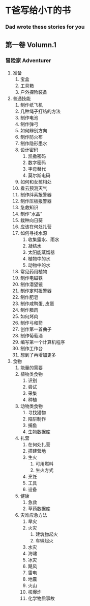 # T爸写给小T的书
### Dad wrote these stories for you

## 第一卷 Volumn.1
### 冒险家 Adventurer

1. 准备
    1. 宝盒
    2. 工具箱
    3. 户外探险装备
2. 普通技能
    1. 制作纸飞机
    2. 几种绳子打结的方法
    3. 制作电池
    4. 制作弹弓
    5. 如何辨别方向
    6. 制作防火布
    7. 制作隐形墨水
    8. 设计密码
        1. 凯撒密码
        2. 数字密码
        3. 字母替代
        4. 莫尔斯电码
    9. 如何和女孩相处
    10. 看云预测天气
    11. 制作绊索报警器
    12. 制作压板报警器
    13. 急救知识
    14. 制作“水晶”
    15. 栽种向日葵
    16. 应该在何处扎营
    17. 如何寻找水源
        1. 收集露水、雨水
        2. 凝结水
        3. 太阳能蒸馏器
        4. 植物中的水
        5. 动物中的水
    18. 常见药用植物
    19. 制作电磁铁
    20. 制作潜望镜
    21. 制作定时报警器
    22. 制作肥皂
    23. 制作咸鸭蛋, 皮蛋
    24. 制作腊肉
    25. 如何烤肉
    26. 制作弓和箭
    27. 创作第一首曲子
    28. 制作葡萄酒
    29. 编写第一个计算机程序
    30. 制作工作台
    31. 想到了再增加更多
3. 食物
    1. 能量的需要
    2. 植物类食物
        1. 识别
        2. 尝试
        3. 采集
        4. 种植
    3. 动物类食物
        1. 寻找猎物
        2. 陷阱制作
        3. 捕鱼
        4. 生物数据库
    4. 扎营
        1. 在何处扎营
        2. 搭建营地
        3. 生火
            1. 可用燃料
            2. 生火方式
        4. 烹饪
        5. 工具
        6. 设备
    5. 健康
        1. 急救
        2. 草药数据库
    6. 灾难应急方法
        1. 旱灾
        2. 火灾
            1. 建筑物起火
            2. 车辆起火
        3. 水灾
        4. 海啸
        5. 冰灾
        6. 飓风
        7. 雷电
        8. 地震
        9. 火山
        10. 核爆炸
        11. 化学物质事故
